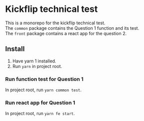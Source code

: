 # Kickflip technical test

This is a monorepo for the kickflip technical test.\
The `common` package contains the Question 1 function and its test.\
The `front` package contains a react app for the question 2.

## Install

1. Have yarn 1 installed.
2. Run `yarn` in project root.

### Run function test for Question 1

In project root, run `yarn common test`.

### Run react app for Question 1

In project root, run `yarn fe start`.
